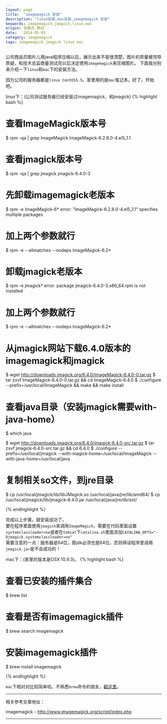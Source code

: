 ```yaml
---
layout: page
title:  "imagemagick 安装"
description: "linux安装,mac安装,imagemagick 安装"
keywords: imagemagick,jmagick,linux,mac
origin: 张嘉杰.原创
date:   2014-05-05
category: imagemagick
tags: imagemagick jmagick linux mac
---
```

公司商品页图片儿用java程序压缩以后，展示出来不是很清楚，图片的质量被领导质疑，和技术总监商量测试完以后决定使用`imagemagick`来压缩图片。
下面我分别来介绍一下`linux`和`mac`下的安装方法。  
<!--more-->
因为公司的服务器都是`linux CentOS5.5`。家里用的是`mac`笔记本。好了，开始吧。

linux下：(公司测试服务器已经安装过imagemagick、和jmagick)
{% highlight bash %}
# 查看ImageMagick版本号
$ rpm -qa | grep ImageMagick
ImageMagick-6.2.8.0-4.el5_1.1

# 查看jmagick版本号
$ rpm -qa | grep jmagick
jmagick-6.4.0-3

# 先卸载imagemagick老版本
$ rpm -e ImageMagick-6*
error: "ImageMagick-6.2.8.0-4.el5_1.1" specifies multiple packages

# 加上两个参数就行
$ rpm -e --allmatches --nodeps ImageMagick-6.2*

# 卸载jmagick老版本
$ rpm -e jmagick*
error: package jmagick-6.4.0-3.x86_64.rpm is not installed
	
# 加上两个参数就行
$ rpm -e --allmatches --nodeps ImageMagick-6.2*

# 从jmagick网站下载6.4.0版本的imagemagick和jmagick
$ wget http://downloads.jmagick.org/6.4.0/ImageMagick-6.4.0-0.tar.gz
$ tar zxvf ImageMagick-6.4.0-0.tar.gz && cd ImageMagick-6.4.0 
$ ./configure --prefix=/usr/local/ImageMagick && make && make install

# 查看java目录（安装jmagick需要with-java-home）
$ which java 

$ wget http://downloads.jmagick.org/6.4.0/jmagick-6.4.0-src.tar.gz
$ tar zxvf jmagick-6.4.0-src.tar.gz && cd 6.4.0
$ ./configure --prefix=/usr/local/jmagick --with-magick-home=/usr/local/ImageMagick --with-java-home=/usr/local/java

# 复制相关so文件，到jre目录
$ cp /usr/local/jmagick/lib/libJMagick.so /usr/local/java/jre/lib/amd64/
$ cp /usr/local/jmagick/lib/jmagick-6.4.0.jar /usr/local/java/jre/lib/ext/

{% endhighlight %}

完成以上步骤。就安装成功了。  
要在程序里面使用`jmagick`来调用`ImageMagick`，需要在代码里面设置`systemclassloader=no`或者在`tomcat`下`catalina.sh`里面添加`CATALINA_OPTS="-Djmagick.systemclassloader=no"`  
需要注意的一点：服务器是64位，那jdk必须也是64位，否则得话程序里调用`jmagick.jar`是不会成功的！

mac下：(家里的版本是OSX 10.9.3)。
{% highlight bash %}

# 查看已安装的插件集合
$ brew list

# 查看是否有imagemagick插件
$ brew search imagemagick

# 安装imagemagick插件
$ brew install imagemagick

{% endhighlight %}

`mac`下相对对比较简单哈。不熟悉`brew`命令的朋友，[戳这里](/2014/02/10/newmac/)。

-----------------------

相关参考文章地址：

imagemagick - <http://www.imagemagick.org/script/index.php>

-----------------------
